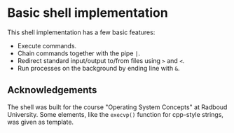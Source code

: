 # Basic shell implementation

This shell implementation has a few basic features:
- Execute commands.
- Chain commands together with the pipe `|`.
- Redirect standard input/output to/from files using `>` and `<`.
- Run processes on the background by ending line with `&`.

## Acknowledgements
The shell was built for the course "Operating System Concepts" at Radboud University.
Some elements, like the `execvp()` function for cpp-style strings, was given as template.

